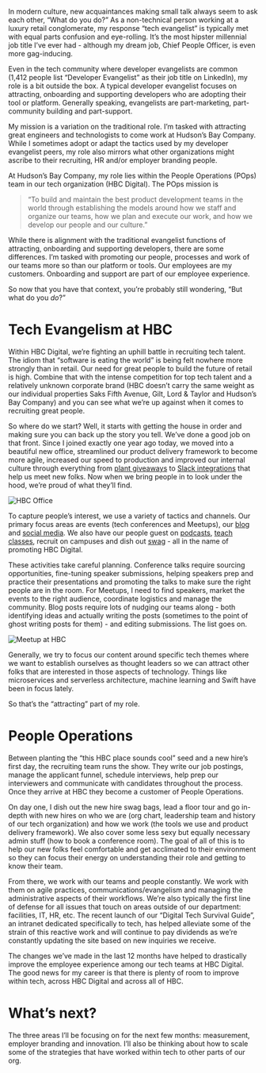 In modern culture, new acquaintances making small talk always seem to ask each other, “What do you do?” As a non-technical person working at a luxury retail conglomerate, my response “tech evangelist” is typically met with equal parts confusion and eye-rolling. It’s the most hipster millennial job title I’ve ever had - although my dream job, Chief People Officer, is even more gag-inducing. 

Even in the tech community where developer evangelists are common (1,412 people list “Developer Evangelist” as their job title on LinkedIn), my role is a bit outside the box. A typical developer evangelist focuses on attracting, onboarding and supporting developers who are adopting their tool or platform. Generally speaking, evangelists are part-marketing, part-community building and part-support. 

My mission is a variation on the traditional role. I’m tasked with attracting great engineers and technologists to come work at Hudson’s Bay Company. While I sometimes adopt or adapt the tactics used by my developer evangelist peers, my role also mirrors what other organizations might ascribe to their recruiting, HR and/or employer branding people. 

At Hudson’s Bay Company, my role lies within the People Operations (POps) team in our tech organization (HBC Digital). The POps mission is 

>“To build and maintain the best product development teams in the world through establishing the models around how we staff and organize our teams, how we plan and execute our work, and how we develop our people and our culture.” 

While there is alignment with the traditional evangelist functions of attracting, onboarding and supporting developers, there are some differences. I’m tasked with promoting our people, processes and work of our teams more so than our platform or tools. Our employees are my customers. Onboarding and support are part of our employee experience.

So now that you have that context, you’re probably still wondering, “But what do you _do_?” 

# Tech Evangelism at HBC

Within HBC Digital, we’re fighting an uphill battle in recruiting tech talent. The idiom that “software is eating the world” is being felt nowhere more strongly than in retail. Our need for great people to build the future of retail is high. Combine that with the intense competition for top tech talent and a relatively unknown corporate brand (HBC doesn’t carry the same weight as our individual properties Saks Fifth Avenue, Gilt, Lord & Taylor and Hudson’s Bay Company) and you can see what we’re up against when it comes to recruiting great people.

So where do we start? Well, it starts with getting the house in order and making sure you can back up the story you tell. We’ve done a good job on that front. Since I joined exactly one year ago today, we moved into a beautiful new office, streamlined our product delivery framework to become more agile, increased our speed to production and improved our internal culture through everything from [plant giveaways](http://tech.gilt.com/culture/2017/05/18/pops-up-plant-shop) to [Slack integrations](https://www.donut.ai/) that help us meet new folks. Now when we bring people in to look under the hood, we’re proud of what they’ll find. 

![HBC Office](http://i.imgur.com/CuLR2zO.jpg)

To capture people’s interest, we use a variety of tactics and channels. Our primary focus areas are events (tech conferences and Meetups), our [blog](http://tech.gilt.com/) and [social media](twitter.com/hbcdigital). We also have our people guest on [podcasts](remote.works/episode/10), [teach classes](https://scripted.org/), recruit on campuses and dish out [swag](https://twitter.com/greheine/status/860993209610141696) - all in the name of promoting HBC Digital. 

These activities take careful planning. Conference talks require sourcing opportunities, fine-tuning speaker submissions, helping speakers prep and practice their presentations and promoting the talks to make sure the right people are in the room. For Meetups, I need to find speakers, market the events to the right audience, coordinate logistics and manage the community. Blog posts require lots of nudging our teams along - both identifying ideas and actually writing the posts (sometimes to the point of ghost writing posts for them) - and editing submissions. The list goes on. 

![Meetup at HBC](http://i.imgur.com/ZDWIpvp.jpg?1)

Generally, we try to focus our content around specific tech themes where we want to establish ourselves as thought leaders so we can attract other folks that are interested in those aspects of technology. Things like microservices and serverless architecture, machine learning and Swift have been in focus lately. 

So that’s the “attracting” part of my role. 

# People Operations

Between planting the “this HBC place sounds cool” seed and a new hire’s first day, the recruiting team runs the show. They write our job postings, manage the applicant funnel, schedule interviews, help prep our interviewers and communicate with candidates throughout the process. Once they arrive at HBC they become a customer of People Operations.

On day one, I dish out the new hire swag bags, lead a floor tour and go in-depth with new hires on who we are (org chart, leadership team and history of our tech organization) and how we work (the tools we use and product delivery framework). We also cover some less sexy but equally necessary admin stuff (how to book a conference room). The goal of all of this is to help our new folks feel comfortable and get acclimated to their environment so they can focus their energy on understanding their role and getting to know their team.

From there, we work with our teams and people constantly. We work with them on agile practices, communications/evangelism and managing the administrative aspects of their workflows. We’re also typically the first line of defense for all issues that touch on areas outside of our department: facilities, IT, HR, etc. The recent launch of our “Digital Tech Survival Guide”, an intranet dedicated specifically to tech, has helped alleviate some of the strain of this reactive work and will continue to pay dividends as we’re constantly updating the site based on new inquiries we receive.

The changes we’ve made in the last 12 months have helped to drastically improve the employee experience among our tech teams at HBC Digital. The good news for my career is that there is plenty of room to improve within tech, across HBC Digital and across all of HBC. 

# What’s next?

The three areas I’ll be focusing on for the next few months: measurement, employer branding and innovation. I’ll also be thinking about how to scale some of the strategies that have worked within tech to other parts of our org. 
